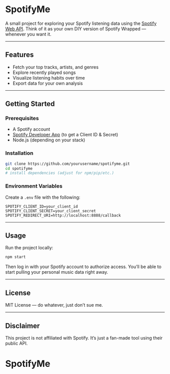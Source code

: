 # SpotifyMe

A small project for exploring your Spotify listening data using the [Spotify Web API](https://developer.spotify.com/documentation/web-api/).
Think of it as your own DIY version of Spotify Wrapped — whenever you want it.

---

## Features

* Fetch your top tracks, artists, and genres
* Explore recently played songs
* Visualize listening habits over time
* Export data for your own analysis

---

## Getting Started

### Prerequisites

* A Spotify account
* [Spotify Developer App](https://developer.spotify.com/dashboard/applications) (to get a Client ID & Secret)
* Node.js (depending on your stack)

### Installation

```bash
git clone https://github.com/yourusername/spotifyme.git
cd spotifyme
# install dependencies (adjust for npm/pip/etc.)
```

### Environment Variables

Create a `.env` file with the following:

```
SPOTIFY_CLIENT_ID=your_client_id
SPOTIFY_CLIENT_SECRET=your_client_secret
SPOTIFY_REDIRECT_URI=http://localhost:8888/callback
```

---

## Usage

Run the project locally:

```bash
npm start
```

Then log in with your Spotify account to authorize access.
You’ll be able to start pulling your personal music data right away.

---

## License

MIT License — do whatever, just don’t sue me.

---

## Disclaimer

This project is not affiliated with Spotify. It’s just a fan-made tool using their public API.
# SpotifyMe
